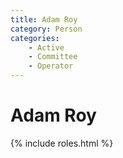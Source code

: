 ```yaml
---
title: Adam Roy
category: Person
categories:
    - Active
    - Committee
    - Operator
---
```

<!--img src="/img/2020-.jpeg" style="width: 40%" align="right"-->
# Adam Roy

{% include roles.html %}